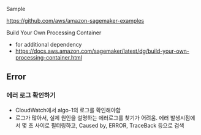 
Sample

https://github.com/aws/amazon-sagemaker-examples

Build Your Own Processing Container
- for additional dependency
- https://docs.aws.amazon.com/sagemaker/latest/dg/build-your-own-processing-container.html




## Error

### 에러 로그 확인하기
- CloudWatch에서 algo-1의 로그를 확인해야함
- 로그가 많아서, 실제 원인을 설명하는 에러로그를 찾기가 어려움. 에러 발생시점에서 몇 초 사이로 필터링하고, Caused by, ERROR, TraceBack 등으로 검색
